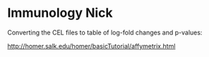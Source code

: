 # Immunology Nick

Converting the CEL files to table of log-fold changes and p-values:

http://homer.salk.edu/homer/basicTutorial/affymetrix.html


